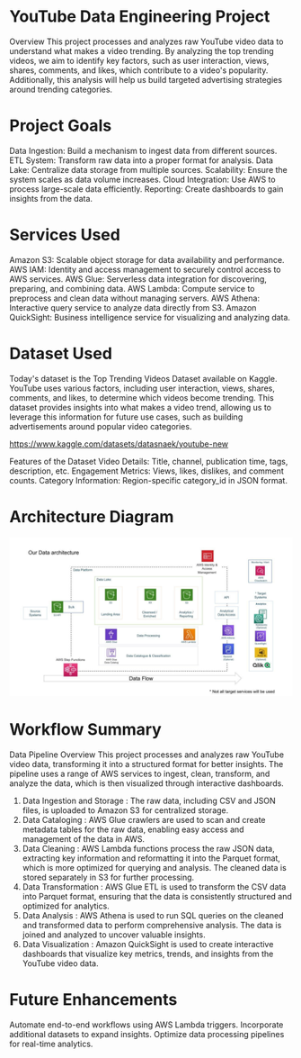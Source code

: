 # YouTube Data Engineering Project
Overview
This project processes and analyzes raw YouTube video data to understand what makes a video trending. By analyzing the top trending videos, we aim to identify key factors, such as user interaction, views, shares, comments, and likes, which contribute to a video's popularity. Additionally, this analysis will help us build targeted advertising strategies around trending categories.

# Project Goals
Data Ingestion: Build a mechanism to ingest data from different sources.
ETL System: Transform raw data into a proper format for analysis.
Data Lake: Centralize data storage from multiple sources.
Scalability: Ensure the system scales as data volume increases.
Cloud Integration: Use AWS to process large-scale data efficiently.
Reporting: Create dashboards to gain insights from the data.

# Services Used
Amazon S3: Scalable object storage for data availability and performance.
AWS IAM: Identity and access management to securely control access to AWS services.
AWS Glue: Serverless data integration for discovering, preparing, and combining data.
AWS Lambda: Compute service to preprocess and clean data without managing servers.
AWS Athena: Interactive query service to analyze data directly from S3.
Amazon QuickSight: Business intelligence service for visualizing and analyzing data.

# Dataset Used
Today's dataset is the Top Trending Videos Dataset available on Kaggle. YouTube uses various factors, including user interaction, views, shares, comments, and likes, to determine which videos become trending. This dataset provides insights into what makes a video trend, allowing us to leverage this information for future use cases, such as building advertisements around popular video categories.

https://www.kaggle.com/datasets/datasnaek/youtube-new

Features of the Dataset
Video Details: Title, channel, publication time, tags, description, etc.
Engagement Metrics: Views, likes, dislikes, and comment counts.
Category Information: Region-specific category_id in JSON format.

# Architecture Diagram
![Architecture Diagram](./architecture.jpeg)

# Workflow Summary

Data Pipeline Overview
This project processes and analyzes raw YouTube video data, transforming it into a structured format for better insights. The pipeline uses a range of AWS services to ingest, clean, transform, and analyze the data, which is then visualized through interactive dashboards.

1. Data Ingestion and Storage : The raw data, including CSV and JSON files, is uploaded to Amazon S3 for centralized storage.
2. Data Cataloging : AWS Glue crawlers are used to scan and create metadata tables for the raw data, enabling easy access and management of the data in AWS.
3. Data Cleaning : AWS Lambda functions process the raw JSON data, extracting key information and reformatting it into the Parquet format, which is more optimized for querying and analysis. The cleaned data is stored separately in S3 for further processing.
4. Data Transformation : AWS Glue ETL is used to transform the CSV data into Parquet format, ensuring that the data is consistently structured and optimized for analytics.
5. Data Analysis : AWS Athena is used to run SQL queries on the cleaned and transformed data to perform comprehensive analysis. The data is joined and analyzed to uncover valuable insights.
6. Data Visualization : Amazon QuickSight is used to create interactive dashboards that visualize key metrics, trends, and insights from the YouTube video data.

# Future Enhancements
Automate end-to-end workflows using AWS Lambda triggers.
Incorporate additional datasets to expand insights.
Optimize data processing pipelines for real-time analytics.
